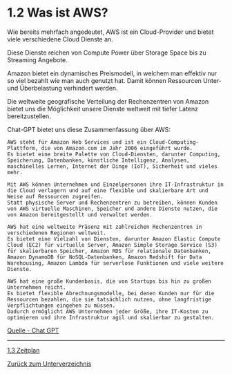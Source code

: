 # 1.2 Was ist AWS?

Wie bereits mehrfach angedeutet, AWS ist ein Cloud-Provider und bietet viele verschiedene Cloud Dienste an.

Diese Dienste reichen von Compute Power über Storage Space bis zu Streaming Angebote.

Amazon bietet ein dynamisches Preismodell, in welchem man effektiv nur so viel bezahlt wie man auch genutzt hat. Damit können Ressourcen Unter- und Überbelastung verhindert werden.

Die weltweite geografische Verteilung der Rechenzentren von Amazon bietet uns die Möglichkeit unsere Dienste weltweit mit tiefer Latenz bereitzustellen.

Chat-GPT bietet uns diese Zusammenfassung über AWS:

    AWS steht für Amazon Web Services und ist ein Cloud-Computing-Plattform, die von Amazon.com im Jahr 2006 eingeführt wurde. 
    Es bietet eine breite Palette von Cloud-Diensten, darunter Computing, Speicherung, Datenbanken, künstliche Intelligenz, Analysen, maschinelles Lernen, Internet der Dinge (IoT), Sicherheit und vieles mehr.
    
    Mit AWS können Unternehmen und Einzelpersonen ihre IT-Infrastruktur in die Cloud verlagern und auf eine flexible und skalierbare Art und Weise auf Ressourcen zugreifen. 
    Statt physische Server und Rechenzentren zu betreiben, können Kunden von AWS virtuelle Maschinen, Speicher und andere Dienste nutzen, die von Amazon bereitgestellt und verwaltet werden.
    
    AWS hat eine weltweite Präsenz mit zahlreichen Rechenzentren in verschiedenen Regionen weltweit. 
    Es bietet eine Vielzahl von Diensten, darunter Amazon Elastic Compute Cloud (EC2) für virtuelle Server, Amazon Simple Storage Service (S3) für skalierbaren Speicher, Amazon RDS für relationale Datenbanken, Amazon DynamoDB für NoSQL-Datenbanken, Amazon Redshift für Data Warehousing, Amazon Lambda für serverlose Funktionen und viele weitere Dienste.
    
    AWS hat eine große Kundenbasis, die von Startups bis hin zu großen Unternehmen reicht. 
    Es bietet flexible Abrechnungsmodelle, bei denen Kunden nur für die Ressourcen bezahlen, die sie tatsächlich nutzen, ohne langfristige Verpflichtungen eingehen zu müssen. 
    Dadurch ermöglicht AWS Unternehmen jeder Größe, ihre IT-Kosten zu optimieren und ihre Infrastruktur agil und skalierbar zu gestalten.

[Quelle - Chat GPT](../Anhang/quellen.md#chat-gpt)

-----

[1.3 Zeitplan](./zeitplan.md)

[Zurück zum Unterverzeichnis](./README.md)
